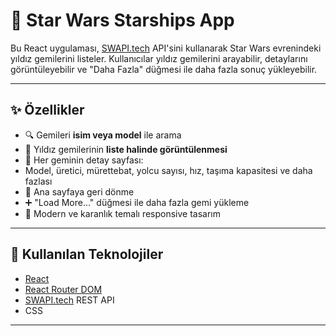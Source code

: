 # 🚀 Star Wars Starships App

Bu React uygulaması, [SWAPI.tech](https://www.swapi.tech/) API'sini kullanarak Star Wars evrenindeki yıldız gemilerini listeler. Kullanıcılar yıldız gemilerini arayabilir, detaylarını görüntüleyebilir ve "Daha Fazla" düğmesi ile daha fazla sonuç yükleyebilir.

---

## ✨ Özellikler

- 🔍 Gemileri **isim veya model** ile arama
- 📜 Yıldız gemilerinin **liste halinde görüntülenmesi**
- 📄 Her geminin detay sayfası:
- Model, üretici, mürettebat, yolcu sayısı, hız, taşıma kapasitesi ve daha fazlası
- 🔁 Ana sayfaya geri dönme
- ➕ "Load More..." düğmesi ile daha fazla gemi yükleme
- 🎨 Modern ve karanlık temalı responsive tasarım

---

## 🔧 Kullanılan Teknolojiler

- [React](https://reactjs.org/)
- [React Router DOM](https://reactrouter.com/)
- [SWAPI.tech](https://www.swapi.tech/) REST API
- CSS 

---

